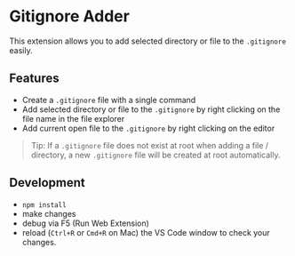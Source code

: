 # Gitignore Adder

This extension allows you to add selected directory or file to the `.gitignore` easily.

## Features

- Create a `.gitignore` file with a single command
- Add selected directory or file to the `.gitignore` by right clicking on the file name in the file explorer
- Add current open file to the `.gitignore` by right clicking on the editor

> Tip: If a `.gitignore` file does not exist at root when adding a file / directory, a new `.gitignore` file will be created at root automatically.

## Development

* `npm install`
* make changes
* debug via F5 (Run Web Extension)
* reload (`Ctrl+R` or `Cmd+R` on Mac) the VS Code window to check your changes.
